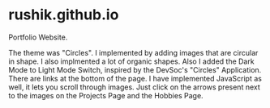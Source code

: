 # rushik.github.io
Portfolio Website. 

The theme was "Circles". I implemented by adding images that are circular in shape. I also implmented a lot of organic shapes. Also I added the Dark Mode to Light Mode Switch, inspired by the DevSoc's "Circles" Application. There are links at the bottom of the page. I have implemented JavaScript as well, it lets you scroll through images. Just click on the arrows present next to the images on the Projects Page and the Hobbies Page. 

